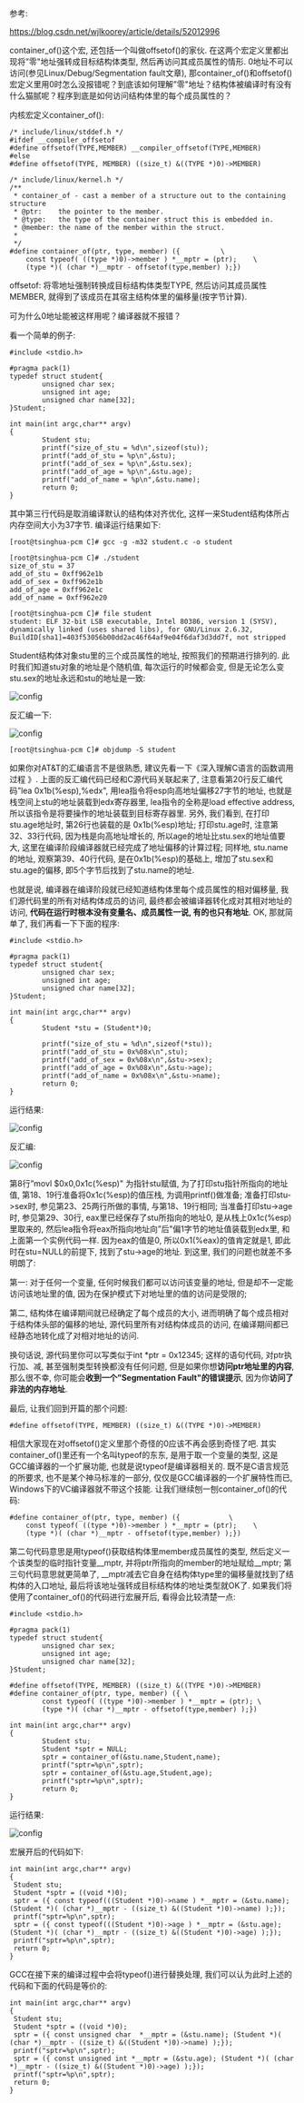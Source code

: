 参考: 

https://blog.csdn.net/wjlkoorey/article/details/52012996

container\_of()这个宏, 还包括一个叫做offsetof()的家伙. 在这两个宏定义里都出现将”零"地址强转成目标结构体类型, 然后再访问其成员属性的情形. 0地址不可以访问(参见Linux/Debug/Segmentation fault文章), 那container\_of()和offsetof()宏定义里用0时怎么没报错呢？到底该如何理解”零"地址？结构体被编译时有没有什么猫腻呢？程序到底是如何访问结构体里的每个成员属性的？

内核宏定义container\_of(): 

```
/* include/linux/stddef.h */
#ifdef __compiler_offsetof
#define offsetof(TYPE,MEMBER) __compiler_offsetof(TYPE,MEMBER)
#else
#define offsetof(TYPE, MEMBER) ((size_t) &((TYPE *)0)->MEMBER)

/* include/linux/kernel.h */
/**                                                          
 * container_of - cast a member of a structure out to the containing structure
 * @ptr:    the pointer to the member.
 * @type:   the type of the container struct this is embedded in.
 * @member: the name of the member within the struct.
 *  
 */ 
#define container_of(ptr, type, member) ({          \
    const typeof( ((type *)0)->member ) *__mptr = (ptr);    \
    (type *)( (char *)__mptr - offsetof(type,member) );})
```

offsetof: 将零地址强制转换成目标结构体类型TYPE, 然后访问其成员属性MEMBER, 就得到了该成员在其宿主结构体里的偏移量(按字节计算). 

可为什么0地址能被这样用呢？编译器就不报错？

看一个简单的例子: 

```
#include <stdio.h>

#pragma pack(1)
typedef struct student{
        unsigned char sex;
        unsigned int age;
        unsigned char name[32];
}Student;

int main(int argc,char** argv)
{
        Student stu;
        printf("size_of_stu = %d\n",sizeof(stu));
        printf("add_of_stu = %p\n",&stu);
        printf("add_of_sex = %p\n",&stu.sex);
        printf("add_of_age = %p\n",&stu.age);
        printf("add_of_name = %p\n",&stu.name);
        return 0;
}
```

其中第三行代码是取消编译默认的结构体对齐优化, 这样一来Student结构体所占内存空间大小为37字节. 编译运行结果如下: 

```
[root@tsinghua-pcm C]# gcc -g -m32 student.c -o student

[root@tsinghua-pcm C]# ./student 
size_of_stu = 37
add_of_stu = 0xff962e1b
add_of_sex = 0xff962e1b
add_of_age = 0xff962e1c
add_of_name = 0xff962e20

[root@tsinghua-pcm C]# file student
student: ELF 32-bit LSB executable, Intel 80386, version 1 (SYSV), dynamically linked (uses shared libs), for GNU/Linux 2.6.32, BuildID[sha1]=403f53056b00dd2ac46f64af9e04f6daf3d3dd7f, not stripped
```

Student结构体对象stu里的三个成员属性的地址, 按照我们的预期进行排列的. 此时我们知道stu对象的地址是个随机值, 每次运行的时候都会变, 但是无论怎么变stu.sex的地址永远和stu的地址是一致: 

![config](images/12.png)

反汇编一下: 

![config](images/13.png)

```
[root@tsinghua-pcm C]# objdump -S student
```

如果你对AT&T的汇编语言不是很熟悉, 建议先看一下《深入理解C语言的函数调用过程 》. 上面的反汇编代码已经和C源代码关联起来了, 注意看第20行反汇编代码”lea    0x1b(%esp),%edx", 用lea指令将esp向高地址偏移27字节的地址, 也就是栈空间上stu的地址装载到edx寄存器里, lea指令的全称是load effective address, 所以该指令是将要操作的地址装载到目标寄存器里. 另外, 我们看到, 在打印stu.age地址时, 第26行也装载的是 0x1b(%esp)地址; 打印stu.age时, 注意第32、33行代码, 因为栈是向高地址增长的, 所以age的地址比stu.sex的地址值要大, 这里在编译阶段编译器就已经完成了地址偏移的计算过程; 同样地, stu.name的地址, 观察第39、40行代码, 是在0x1b(%esp)的基础上, 增加了stu.sex和stu.age的偏移, 即5个字节后找到了stu.name的地址. 

也就是说, 编译器在编译阶段就已经知道结构体里每个成员属性的相对偏移量, 我们源代码里的所有对结构体成员的访问, 最终都会被编译器转化成对其相对地址的访问, **代码在运行时根本没有变量名、成员属性一说, 有的也只有地址**. OK, 那就简单了, 我们再看一下下面的程序: 

```
#include <stdio.h>

#pragma pack(1)
typedef struct student{
        unsigned char sex;
        unsigned int age;
        unsigned char name[32];
}Student;

int main(int argc,char** argv)
{
        Student *stu = (Student*)0;

        printf("size_of_stu = %d\n",sizeof(*stu));
        printf("add_of_stu = 0x%08x\n",stu);
        printf("add_of_sex = 0x%08x\n",&stu->sex);
        printf("add_of_age = 0x%08x\n",&stu->age);
        printf("add_of_name = 0x%08x\n",&stu->name);
        return 0;
}
```

运行结果: 

![config](images/14.png)

反汇编: 

![config](images/15.png)

第8行”movl   $0x0,0x1c(%esp)" 为指针stu赋值, 为了打印stu指针所指向的地址值, 第18、19行准备将0x1c(%esp)的值压栈, 为调用printf()做准备; 准备打印stu->sex时, 参见第23、25两行所做的事情, 与第18、19行相同; 当准备打印stu->age时, 参见第29、30行, eax里已经保存了stu所指向的地址0, 是从栈上0x1c(%esp)里取来的, 然后lea指令将eax所指向地址向”后"偏1字节的地址值装载到edx里, 和上面第一个实例代码一样. 因为eax的值是0, 所以0x1(%eax)的值肯定就是1, 即此时在stu=NULL的前提下, 找到了stu->age的地址. 到这里, 我们的问题也就差不多明朗了: 
   
第一: 对于任何一个变量, 任何时候我们都可以访问该变量的地址, 但是却不一定能访问该地址里的值, 因为在保护模式下对地址里的值的访问是受限的; 

第二, 结构体在编译期间就已经确定了每个成员的大小, 进而明确了每个成员相对于结构体头部的偏移的地址, 源代码里所有对结构体成员的访问, 在编译期间都已经静态地转化成了对相对地址的访问. 
   
换句话说, 源代码里你可以写类似于int \*ptr = 0x12345; 这样的语句代码, 对ptr执行加、减, 甚至强制类型转换都没有任何问题, 但是如果你想**访问ptr地址里的内容**, 那么很不幸, 你可能会**收到一个”Segmentation Fault"的错误提示**, 因为你**访问了非法的内存地址**. 

最后, 让我们回到开篇的那个问题: 

```
#define offsetof(TYPE, MEMBER) ((size_t) &((TYPE *)0)->MEMBER)
```

相信大家现在对offsetof()定义里那个奇怪的0应该不再会感到奇怪了吧. 其实container\_of()里还有一个名叫typeof的东东, 是用于取一个变量的类型, 这是GCC编译器的一个扩展功能, 也就是说typeof是编译器相关的. 既不是C语言规范的所要求, 也不是某个神马标准的一部分, 仅仅是GCC编译器的一个扩展特性而已, Windows下的VC编译器就不带这个技能. 让我们继续刨一刨container\_of()的代码: 

```
#define container_of(ptr, type, member) ({            \
    const typeof( ((type *)0)->member ) *__mptr = (ptr);    \
    (type *)( (char *)__mptr - offsetof(type,member) );})
```

第二句代码意思是用typeof()获取结构体里member成员属性的类型, 然后定义一个该类型的临时指针变量\_\_mptr, 并将ptr所指向的member的地址赋给\_\_mptr; 第三句代码意思就更简单了, \_\_mptr减去它自身在结构体type里的偏移量就找到了结构体的入口地址, 最后将该地址强转成目标结构体的地址类型就OK了. 如果我们将使用了container\_of()的代码进行宏展开后, 看得会比较清楚一点: 

```
#include <stdio.h>

#pragma pack(1)
typedef struct student{
        unsigned char sex;
        unsigned int age;
        unsigned char name[32];
}Student;

#define offsetof(TYPE, MEMBER) ((size_t) &((TYPE *)0)->MEMBER)
#define container_of(ptr, type, member) ({ \
        const typeof( ((type *)0)->member ) *__mptr = (ptr); \
        (type *)( (char *)__mptr - offsetof(type,member) );})

int main(int argc,char** argv)
{
        Student stu;
        Student *sptr = NULL;
        sptr = container_of(&stu.name,Student,name);
        printf("sptr=%p\n",sptr);
        sptr = container_of(&stu.age,Student,age);
        printf("sptr=%p\n",sptr);
        return 0;
}
```

运行结果: 

![config](images/16.png)

宏展开后的代码如下: 

```
int main(int argc,char** argv)
{
 Student stu;
 Student *sptr = ((void *)0);
 sptr = ({ const typeof(((Student *)0)->name ) *__mptr = (&stu.name); (Student *)( (char *)__mptr - ((size_t) &((Student *)0)->name) );});
 printf("sptr=%p\n",sptr);
 sptr = ({ const typeof(((Student *)0)->age ) *__mptr = (&stu.age); (Student *)( (char *)__mptr - ((size_t) &((Student *)0)->age) );});
 printf("sptr=%p\n",sptr);
 return 0;
}
```

GCC在接下来的编译过程中会将typeof()进行替换处理, 我们可以认为此时上述的代码和下面的代码是等价的: 

```
int main(int argc,char** argv)
{
 Student stu;
 Student *sptr = ((void *)0);
 sptr = ({ const unsigned char  *__mptr = (&stu.name); (Student *)( (char *)__mptr - ((size_t) &((Student *)0)->name) );});
 printf("sptr=%p\n",sptr);
 sptr = ({ const unsigned int *__mptr = (&stu.age); (Student *)( (char *)__mptr - ((size_t) &((Student *)0)->age) );});
 printf("sptr=%p\n",sptr);
 return 0;
}
```